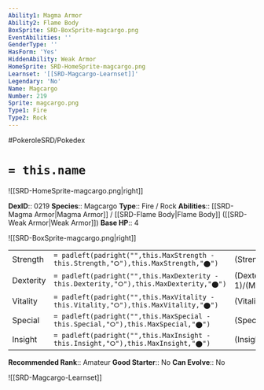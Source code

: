 ```yaml
---
Ability1: Magma Armor
Ability2: Flame Body
BoxSprite: SRD-BoxSprite-magcargo.png
EventAbilities: ''
GenderType: ''
HasForm: 'Yes'
HiddenAbility: Weak Armor
HomeSprite: SRD-HomeSprite-magcargo.png
Learnset: '[[SRD-Magcargo-Learnset]]'
Legendary: 'No'
Name: Magcargo
Number: 219
Sprite: magcargo.png
Type1: Fire
Type2: Rock
---
```


#PokeroleSRD/Pokedex

# `= this.name`

![[SRD-HomeSprite-magcargo.png|right]]

**DexID**:: 0219
**Species**:: Magcargo
**Type**:: Fire / Rock
**Abilities**:: [[SRD-Magma Armor|Magma Armor]] / [[SRD-Flame Body|Flame Body]] ([[SRD-Weak Armor|Weak Armor]])
**Base HP**:: 4

![[SRD-BoxSprite-magcargo.png|right]]

|           |                                                                                        |                                          |
| --------- | -------------------------------------------------------------------------------------- | ---------------------------------------- |
| Strength  | `= padleft(padright("",this.MaxStrength - this.Strength,"⭘"),this.MaxStrength,"⬤")`    | (Strength::2)/(MaxStrength::4)   |
| Dexterity | `= padleft(padright("",this.MaxDexterity - this.Dexterity,"⭘"),this.MaxDexterity,"⬤")` | (Dexterity:: 1)/(MaxDexterity::3) |
| Vitality  | `= padleft(padright("",this.MaxVitality - this.Vitality,"⭘"),this.MaxVitality,"⬤")`    | (Vitality::3)/(MaxVitality::7)   |
| Special   | `= padleft(padright("",this.MaxSpecial - this.Special,"⭘"),this.MaxSpecial,"⬤")`       | (Special::2)/(MaxSpecial::5)     |
| Insight   | `= padleft(padright("",this.MaxInsight - this.Insight,"⭘"),this.MaxInsight,"⬤")`       | (Insight::2)/(MaxInsight::5)     |

**Recommended Rank**:: Amateur
**Good Starter**:: No
**Can Evolve**:: No

![[SRD-Magcargo-Learnset]]